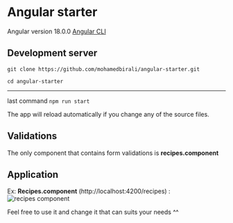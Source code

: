 # Angular starter

Angular version 18.0.0 [Angular CLI](https://github.com/angular/angular-cli)

## Development server

`git clone https://github.com/mohamedbirali/angular-starter.git`

`cd angular-starter`

---

last command `npm run start`

The app will reload automatically if you change any of the source files.

## Validations

The only component that contains form validations is **recipes.component**

## Application

Ex: **Recipes.component** (http://localhost:4200/recipes) :
![recipes component](https://github.com/mohamedbirali/angular-starter/blob/main/docs/recipes.component.png?raw=true)

Feel free to use it and change it that can suits your needs ^^
